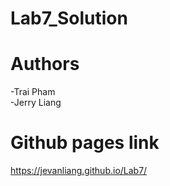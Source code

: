 # Lab7_Solution

# Authors 
-Trai Pham </br>
-Jerry Liang

# Github pages link

https://jevanliang.github.io/Lab7/
